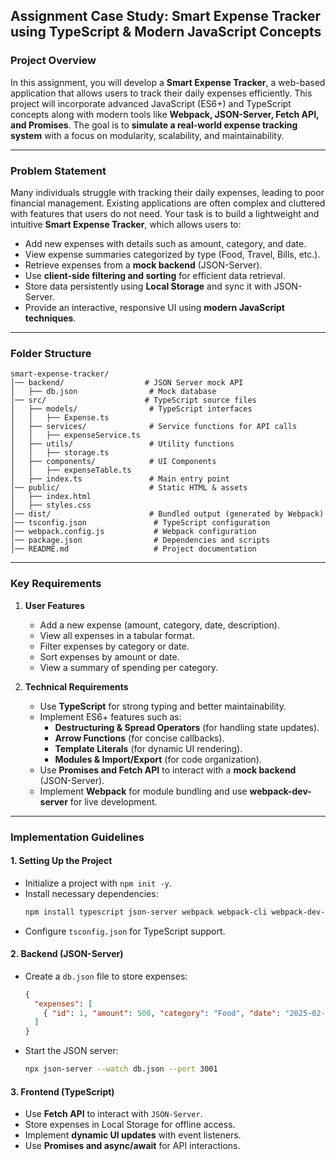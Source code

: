 ## **Assignment Case Study: Smart Expense Tracker using TypeScript & Modern JavaScript Concepts**

### **Project Overview**
In this assignment, you will develop a **Smart Expense Tracker**, a web-based application that allows users to track their daily expenses efficiently. This project will incorporate advanced JavaScript (ES6+) and TypeScript concepts along with modern tools like **Webpack, JSON-Server, Fetch API, and Promises**. The goal is to **simulate a real-world expense tracking system** with a focus on modularity, scalability, and maintainability.

---

### **Problem Statement**
Many individuals struggle with tracking their daily expenses, leading to poor financial management. Existing applications are often complex and cluttered with features that users do not need. Your task is to build a lightweight and intuitive **Smart Expense Tracker**, which allows users to:
- Add new expenses with details such as amount, category, and date.
- View expense summaries categorized by type (Food, Travel, Bills, etc.).
- Retrieve expenses from a **mock backend** (JSON-Server).
- Use **client-side filtering and sorting** for efficient data retrieval.
- Store data persistently using **Local Storage** and sync it with JSON-Server.
- Provide an interactive, responsive UI using **modern JavaScript techniques**.

---

### **Folder Structure**

```
smart-expense-tracker/
│── backend/                  # JSON Server mock API
│   ├── db.json                # Mock database
│── src/                      # TypeScript source files
│   ├── models/                # TypeScript interfaces
│   │   ├── Expense.ts
│   ├── services/              # Service functions for API calls
│   │   ├── expenseService.ts
│   ├── utils/                 # Utility functions
│   │   ├── storage.ts
│   ├── components/            # UI Components
│   │   ├── expenseTable.ts
│   ├── index.ts               # Main entry point
│── public/                    # Static HTML & assets
│   ├── index.html
│   ├── styles.css
│── dist/                      # Bundled output (generated by Webpack)
│── tsconfig.json               # TypeScript configuration
│── webpack.config.js           # Webpack configuration
│── package.json                # Dependencies and scripts
│── README.md                   # Project documentation

```
---

### **Key Requirements**
1. **User Features**
   - Add a new expense (amount, category, date, description).
   - View all expenses in a tabular format.
   - Filter expenses by category or date.
   - Sort expenses by amount or date.
   - View a summary of spending per category.

2. **Technical Requirements**
   - Use **TypeScript** for strong typing and better maintainability.
   - Implement ES6+ features such as:
     - **Destructuring & Spread Operators** (for handling state updates).
     - **Arrow Functions** (for concise callbacks).
     - **Template Literals** (for dynamic UI rendering).
     - **Modules & Import/Export** (for code organization).
   - Use **Promises and Fetch API** to interact with a **mock backend** (JSON-Server).
   - Implement **Webpack** for module bundling and use **webpack-dev-server** for live development.
---

### **Implementation Guidelines**
#### **1. Setting Up the Project**
- Initialize a project with `npm init -y`.
- Install necessary dependencies:
  ```sh
  npm install typescript json-server webpack webpack-cli webpack-dev-server ts-loader 
  ```
- Configure `tsconfig.json` for TypeScript support.

#### **2. Backend (JSON-Server)**
- Create a `db.json` file to store expenses:
  ```json
  {
    "expenses": [
      { "id": 1, "amount": 500, "category": "Food", "date": "2025-02-28", "description": "Lunch" }
    ]
  }
  ```
- Start the JSON server:
  ```sh
  npx json-server --watch db.json --port 3001
  ```

#### **3. Frontend (TypeScript)**
- Use **Fetch API** to interact with `JSON-Server`.
- Store expenses in Local Storage for offline access.
- Implement **dynamic UI updates** with event listeners.
- Use **Promises and async/await** for API interactions.
